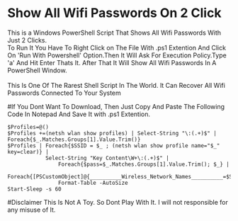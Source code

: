 # Show All Wifi Passwords On 2 Click
This is a Windows PowerShell Script That Shows All Wifi Passwords With Just 2 Clicks.  
To Run It You Have To Right Click on The File With .ps1 Extention And Click On 'Run With Powershell' Option.Then It Will Ask For Execution Policy.Type 'a' And Hit Enter Thats It.
After That It Will Show All Wifi Passwords In A PowerShell Window.
<br>
<br>
This Is One Of The Rarest Shell Script In The World. It Can Recover All Wifi Passwords
 Connected To Your System

#If You Dont Want To Download, Then Just Copy And Paste The Following Code In Notepad And Save It with .ps1 Extention.

```shell
$Profiles=@()
$Profiles +=(netsh wlan show profiles) | Select-String "\:(.+)$" | Foreach{$_.Matches.Groups[1].Value.Trim()}
$Profiles | Foreach{$SSID = $_ ; (netsh wlan show profile name="$_" key=clear)} |
            Select-String "Key Content\W+\:(.+)$" |
                Foreach{$pass=$_.Matches.Groups[1].Value.Trim(); $_} |
                    Foreach{[PSCustomObject]@{__________Wireless_Network_Names__________=$SSID;__________Passwords__________=$pass}}
                Format-Table -AutoSize
Start-Sleep -s 60
```
#Disclaimer
This Is Not A Toy. So Dont Play With It. I will not responsible for any misuse of It.